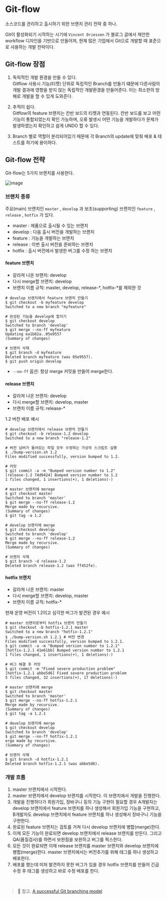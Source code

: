 # Git-flow

소스코드를 관리하고 출시하기 위한 브랜치 관리 전략 중 하나.

Git이 활성화되기 시작하는 시기에 `Vincent Driessen` 가 블로그 글에서 제안한 workflow 디자인을 기반으로 만들어져, 현재 많은 기업에서 Git으로 개발할 때 표준으로 사용하는 개발 전략이다.

## Git-flow 장점

1. 독릭적인 개발 환경을 만들 수 있다.  <br/>
Gitflow 사용시 기능(티켓) 단위로 독립적인 Branch를 만들기 떄문에 다른사람의 개발 결과에 영향을 받지 않는 독립적인 개발환경을 만들어준다. 이는 최소한의 방해로 개발을 할 수 있게 도와준다.

2. 추적이 쉽다. <br/>
Gitflow의 feature 브랜치는 칸반 보드의 티켓과 연동된다. 칸반 보드를 보고 어떤 기능이 통합되었는지 확인 가능하며, 오류 발생시 어떤 기능을 개발하다가 문제가 발생하였는지 확인하고 쉽게 UNDO 할 수 있다.

3. Branch 별로 역할이 분리되어있기 때문에 각 Branch의 update에 맞춰 배포 & 테스트를 하기에 용이하다.

## Git-flow 전략

Git-flow는 5가지 브랜치를 사용한다.

![image](https://user-images.githubusercontent.com/75151848/205563815-99538ef4-4a4e-4add-95b2-1d9849547305.png)

### 브랜치 종류

주요(main) 브랜치인 `master` , `develop` 과 보조(supporting) 브랜치인 `feature` , `release` , `hotfix` 가 있다.

- master : 제품으로 출시될 수 있는 브랜치
- develop : 다음 출시 버전을 개발하는 브랜치
- feature : 기능을 개발하는 브랜치
- release : 이번 출시 버전을 준비하는 브랜치
- hotfix : 출시 버전에서 발생한 버그를 수정 하는 브랜치

#### feature 브랜치

- 갈라져 나온 브랜치: develop
- 다시 merge할 브랜치: develop
- 브랜치 이름 규칙: master, develop, release-*, hotfix-*를 제외한 것

```shell
# develop 브랜치에서 feature 브랜치 만들기
$ git checkout -b myfeature develop
Switched to a new branch "myfeature"

# 완성된 기능을 develop에 합치기
$ git checkout develop
Switched to branch 'develop'
$ git merge --no-ff myfeature
Updating ea1b82a..05e9557
(Summary of changes)

# 브랜치 삭제
$ git branch -d myfeature
Deleted branch myfeature (was 05e9557).
$ git push origin develop
```

- `--no-ff` 옵션: 항상 merge 커밋을 만들어 merge한다.

#### release 브랜치

- 갈라져 나온 브랜치: develop
- 다시 merge할 브랜치: develop, master
- 브랜치 이름 규칙: release-*

1.2 버전 배포 예시

```shell
# develop 브랜치에서 release 브랜치 만들기
$ git checkout -b release-1.2 develop
Switched to a new branch "release-1.2"

# 버전 넘버가 들어있는 파일 모두 수정하는 가상의 스크립트 실행
$ ./bump-version.sh 1.2
Files modified successfully, version bumped to 1.2.

# 커밋
$ git commit -a -m "Bumped version number to 1.2"
[release-1.2 74d9424] Bumped version number to 1.2
1 files changed, 1 insertions(+), 1 deletions(-)

# master 브랜치에 merege
$ git checkout master
Switched to branch 'master'
$ git merge --no-ff release-1.2
Merge made by recursive.
(Summary of changes)
$ git tag -a 1.2

# develop 브랜치에 merge
$ git checkout develop
Switched to branch 'develop'
$ git merge --no-ff release-1.2
Merge made by recursive.
(Summary of changes)

# 브랜치 삭제
$ git branch -d release-1.2
Deleted branch release-1.2 (was ff452fe).
```

#### hotfix 브랜치

- 갈라져 나온 브랜치: master
- 다시 merge할 브랜치: develop, master
- 브랜치 이름 규칙: hotfix-*

 현재 운영 버전이 1.2이고 심각한 버그가 발견된 경우 예시

 ```shell
# master 브랜치로부터 hotfix 브랜치 만들기
 $ git checkout -b hotfix-1.2.1 master
Switched to a new branch "hotfix-1.2.1"
$ ./bump-version.sh 1.2.1 # 버전 변경
Files modified successfully, version bumped to 1.2.1.
$ git commit -a -m "Bumped version number to 1.2.1"
[hotfix-1.2.1 41e61bb] Bumped version number to 1.2.1
1 files changed, 1 insertions(+), 1 deletions(-)

# 버그 해결 후 커밋
$ git commit -m "Fixed severe production problem"
[hotfix-1.2.1 abbe5d6] Fixed severe production problem
5 files changed, 32 insertions(+), 17 deletions(-)

# master 브랜치에 merge
$ git checkout master
Switched to branch 'master'
$ git merge --no-ff hotfix-1.2.1
Merge made by recursive.
(Summary of changes)
$ git tag -a 1.2.1

# develop 브랜치에 merge
$ git checkout develop
Switched to branch 'develop'
$ git merge --no-ff hotfix-1.2.1
erge made by recursive.
(Summary of changes)

# 브랜치 삭제
$ git branch -d hotfix-1.2.1
Deleted branch hotfix-1.2.1 (was abbe5d6).
 ```

### 개발 흐름

1. master 브랜치에서 시작한다.
2. master 브랜치에서 develop 브랜치를 시작한다. 이 브랜치에서 개발을 진행한다.
3. 개발을 진행하다가 회원가입, 장바구니 등의 기능 구현이 필요할 경우 A개발자는 develop 브랜치에서 feature 브랜치를 하나 생성해서 회원가입 기능을 구현하고, B개발자도 develop 브랜치에서 feature 브랜치를 하나 생성해서 장바구니 기능을 구현한다.
4. 완료된 feature 브랜치는 검토를 거쳐 다시 develop 브랜치에 병합(merge)한다.
5. 이제 모든 기능이 완료되면 develop 브랜치에서 release 브랜치를 만든다. 그리고 QA(품질검사)를 하면서 보완점을 보완하고 버그를 픽스한다.
6. 모든 것이 완료되면 이제 release 브랜치를 master 브랜치와 develop 브랜치에 병합(merge)한다. master 브랜치에서는 버전추가를 위해 태그를 하나 생성하고 배포한다.
7. 배포를 했는데 미처 발견하지 못한 버그가 있을 경우 hotfix 브랜치를 만들어 긴급 수정 후 태그를 생성하고 바로 수정 배포를 한다.

<br/>

> 🔖 참고. [A successful Git branching model](http://dogfeet.github.io/articles/2011/a-successful-git-branching-model.html)